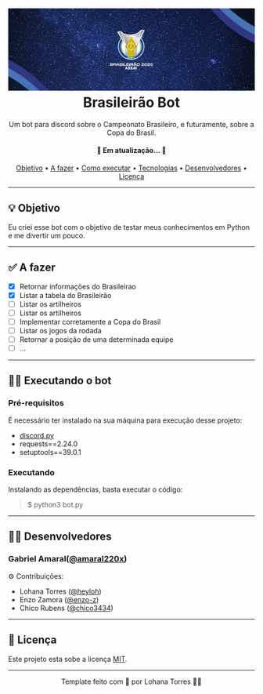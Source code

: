 <h1 align="center">
    <img alt="nome" title="nome" src="./assets/banner.jpeg"/>
    Brasileirão Bot
</h1>

<p align="center">Um bot para discord sobre o Campeonato Brasileiro, e futuramente, sobre a Copa do Brasil.</p>

<h4 align="center"> 
	🚧  Em atualização...  🚧
</h4>

<p align="center">
 <a href="#-objetivo">Objetivo</a> •
 <a href="#-afazer">A fazer</a> •
 <a href="#-executando-o-nomeaqui">Como executar</a> • 
 <a href="#-tecnologias">Tecnologias</a> •  
 <a href="#-desenvolvedores">Desenvolvedores</a> • 
 <a href="#-licença">Licença</a>
</p>

---

## 💡 Objetivo

Eu criei esse bot com o objetivo de testar meus conhecimentos em Python e me divertir um pouco. 

---

## ✅ A fazer 
- [x] Retornar informações do Brasileirao
- [x] Listar a tabela do Brasileirão 
- [ ] Listar os artilheiros
- [ ] Listar os artilheiros
- [ ] Implementar corretamente a Copa do Brasil 
- [ ] Listar os jogos da rodada 
- [ ] Retornar a posição de uma determinada equipe
- [ ] ...
---

## 👨‍🔧 Executando o bot 

### Pré-requisitos

É necessário ter instalado na sua máquina para execução desse projeto:
- <a href='https://github.com/Rapptz/discord.py'>discord.py</a>
- requests==2.24.0
- setuptools==39.0.1

### Executando

Instalando as dependências, basta executar o código:
>$ python3 bot.py

---

## 👨‍💻 Desenvolvedores

### Gabriel Amaral([@amaral220x](https://github.com/amaral220x))
⚙️ Contribuições:
 - Lohana Torres ([@heyloh](https://github.com/heyloh))
 - Enzo Zamora ([@enzo-z](https://github.com/enzo-z))
 - Chico Rubens ([@chico3434](https://github.com/chico3434))

---

## 📝 Licença

Este projeto esta sobe a licença [MIT](./LICENSE).

---

<p align="center"> Template feito com 💙 por Lohana Torres 👋🏽</p>
